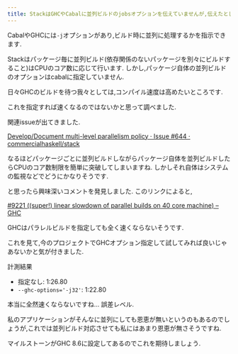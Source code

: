 ```yaml
---
title: StackはGHCやCabalに並列ビルドのjobsオプションを伝えていませんが,伝えたとしてもGHCの問題で全然速くならない
---
```


CabalやGHCには`-j`オプションがあり,ビルド時に並列に処理するかを指示できます.

Stackはパッケージ毎に並列ビルド(依存関係のないパッケージを別々にビルドすること)はCPUのコア数に応じて行います.
しかし,パッケージ自体の並列ビルドのオプションはcabalに指定していません.

日々GHCのビルドを待つ我々としては,コンパイル速度は高めたいところです.

これを指定すれば速くなるのではないかと思って調べました.

関連issueが出てきました.

[Develop/Document multi-level parallelism policy · Issue #644 · commercialhaskell/stack](https://github.com/commercialhaskell/stack/issues/644)

なるほどパッケージごとに並列ビルドしながらパッケージ自体を並列ビルドしたらCPUのコア数制限を簡単に突破してしまいますね.
しかしそれ自体はシステムの監視などでどうにかなりそうです.

と思ったら興味深いコメントを発見しました.
このリンクによると,

[#9221 ((super!) linear slowdown of parallel builds on 40 core machine) – GHC](https://ghc.haskell.org/trac/ghc/ticket/9221)

GHCはパラレルビルドを指定しても全く速くならないそうです.

これを見て,今のプロジェクトでGHCオプション指定して試してみれば良いじゃあないかと気が付きました.

計測結果

* 指定なし: 1:26.80
* `--ghc-options='-j32'`: 1:22.80

本当に全然速くならないですね…
誤差レベル.

私のアプリケーションがそんなに並列にしても恩恵が無いというのもあるのでしょうが,これでは並列ビルド対応させても私にはあまり恩恵が無さそうですね.

マイルストーンがGHC 8.6に設定してあるのでこれを期待しましょう.
